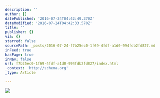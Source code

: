 ```yaml
---
description: ''
author: []
datePublished: '2016-07-24T04:42:49.370Z'
dateModified: '2016-07-24T04:42:33.570Z'
title: ''
publisher: {}
via: {}
starred: false
sourcePath: _posts/2016-07-24-f7b25ec0-1f69-4fdf-a1d0-994fdb2fd827.md
inFeed: true
hasPage: true
inNav: false
url: f7b25ec0-1f69-4fdf-a1d0-994fdb2fd827/index.html
_context: 'http://schema.org'
_type: Article

---
```

![](https://the-grid-user-content.s3-us-west-2.amazonaws.com/7004d159-d325-4ba9-b479-87baa293966a.jpg)